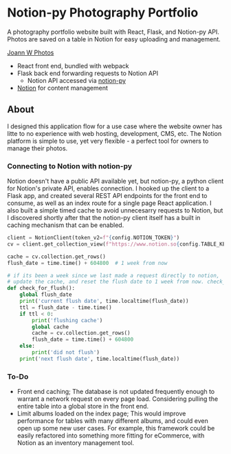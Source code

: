 # Notion-py Photography Portfolio 
A photography portfolio website built with React, Flask, and Notion-py API. Photos are saved on a table in Notion for easy uploading and management.

[Joann W Photos](http://joannwphotos.com/#/)

- React front end, bundled with webpack
- Flask back end forwarding requests to Notion API
  - Notion API accessed via [notion-py](https://github.com/jamalex/notion-py)
- [Notion](https://www.notion.so/) for content management

## About

I designed this application flow for a use case where the website owner has litte to no experience with web hosting, development, CMS, etc. The Notion platform is simple to use, yet very flexible - a perfect tool for owners to manage their photos.

### Connecting to Notion with notion-py

Notion doesn't have a public API available yet, but notion-py, a python client for Notion's private API, enables connection. I hooked up the client to a Flask app, and created several REST API endpoints for the front end to consume, as well as an index route for a single page React application. I also built a simple timed cache to avoid unnecesarry requests to Notion, but I discovered shortly after that the notion-py client itself has a built in caching mechanism that can be enabled.

```python
client = NotionClient(token_v2=f"{config.NOTION_TOKEN}")
cv = client.get_collection_view(f"https://www.notion.so{config.TABLE_KEY}")

cache = cv.collection.get_rows()
flush_date = time.time() + 604800  # 1 week from now

# if its been a week since we last made a request directly to notion,
# update the cache, and reset the flush date to 1 week from now. check_for_flush is called from all routes
def check_for_flush():
    global flush_date
    print('current flush date', time.localtime(flush_date))
    ttl = flush_date - time.time()
    if ttl < 0:
        print('flushing cache')
        global cache
        cache = cv.collection.get_rows()
        flush_date = time.time() + 604800
    else:
        print('did not flush')
    print('next flush date', time.localtime(flush_date))
```

### To-Do
- Front end caching; The database is not updated frequently enough to warrant a network request on every page load. Considering pulling the entire table into a global store in the front end. 
- Limit albums loaded on the index page; This would improve performance for tables with many different albums, and could even open up some new user cases. For example, this framework could be easily refactored into something more fitting for eCommerce, with Notion as an inventory management tool. 